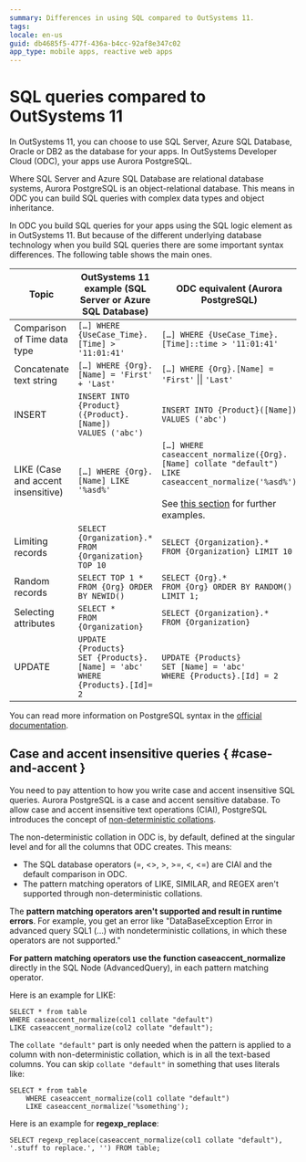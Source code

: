 ```yaml
---
summary: Differences in using SQL compared to OutSystems 11.  
tags:
locale: en-us
guid: db4685f5-477f-436a-b4cc-92af8e347c02
app_type: mobile apps, reactive web apps
---
```


# SQL queries compared to OutSystems 11

In OutSystems 11, you can choose to use SQL Server, Azure SQL Database, Oracle or DB2 as the database for your apps. In OutSystems Developer Cloud (ODC), your apps use Aurora PostgreSQL.

Where SQL Server and Azure SQL Database are relational database systems, Aurora PostgreSQL is an object-relational database. This means in ODC you can build SQL queries with complex data types and object inheritance.

In ODC you build SQL queries for your apps using the SQL logic element as in OutSystems 11. But because of the different underlying database technology when you build SQL queries there are some important syntax differences. The following table shows the main ones.

Topic | OutSystems 11 example (SQL Server or Azure SQL Database) | ODC equivalent (Aurora PostgreSQL)
---|---|---
Comparison of Time data type | `[…] WHERE {UseCase_Time}.[Time] > '11:01:41'` | `[…] WHERE {UseCase_Time}.[Time]::time > '11:01:41'`
Concatenate text string | `[…] WHERE {Org}.[Name] = 'First' + 'Last'`| `[…] WHERE {Org}.[Name] = 'First'` \|\| `'Last'`
INSERT | `INSERT INTO {Product} ({Product}.[Name])`<br/>`VALUES ('abc')` | `INSERT INTO {Product}([Name])`<br/>`VALUES ('abc')`
LIKE (Case and accent insensitive) | `[…] WHERE {Org}.[Name] LIKE '%asd%'` | `[…] WHERE caseaccent_normalize({Org}.[Name] collate "default") LIKE caseaccent_normalize('%asd%')`<br/><br/>See [this section](#case-and-accent) for further examples.
Limiting records | `SELECT {Organization}.*`<br/>`FROM {Organization} TOP 10` | `SELECT {Organization}.*`<br/>`FROM {Organization} LIMIT 10` 
Random records | `SELECT TOP 1 *`<br/>`FROM {Org} ORDER BY NEWID()` |  `SELECT {Org}.*`<br/>`FROM {Org} ORDER BY RANDOM()`<br/>`LIMIT 1;`
Selecting attributes | `SELECT *`<br/>`FROM {Organization}` | `SELECT {Organization}.*`<br/>`FROM {Organization}`
UPDATE | `UPDATE {Products}`<br/>`SET {Products}.[Name] = 'abc'`<br/>`WHERE {Products}.[Id]= 2` | `UPDATE {Products}`<br/>`SET [Name] = 'abc'`<br/>`WHERE {Products}.[Id] = 2`

 You can read more information on PostgreSQL syntax in the [official documentation](https://www.postgresql.org/docs/).

## Case and accent insensitive queries { #case-and-accent }

You need to pay attention to how you write case and accent insensitive SQL queries. Aurora PostgreSQL is a case and accent sensitive database. To allow case and accent insensitive text operations (CIAI), PostgreSQL introduces the concept of [non-deterministic collations](https://www.postgresql.org/docs/12/collation.html).

The non-deterministic collation in ODC is, by default, defined at the singular level and for all the columns that ODC creates. This means:

* The SQL database operators (=, <>, >, >=, <, <=) are CIAI and the default comparison in ODC.
* The pattern matching operators of LIKE, SIMILAR, and REGEX aren't supported through non-deterministic collations.

The **pattern matching operators aren't supported and result in runtime errors**. For example, you get an error like "DataBaseException Error in advanced query SQL1 (...) with nondeterministic collations, in which these operators are not supported."

**For pattern matching operators use the function caseaccent_normalize** directly in the SQL Node (AdvancedQuery), in each pattern matching operator.

Here is an example for LIKE:

    SELECT * from table
    WHERE caseaccent_normalize(col1 collate "default")
    LIKE caseaccent_normalize(col2 collate "default");

The `collate "default"` part is only needed when the pattern is applied to a column with non-deterministic collation, which is in all the text-based columns. You can skip `collate "default"` in something that uses literals like:

    SELECT * from table
        WHERE caseaccent_normalize(col1 collate "default")
        LIKE caseaccent_normalize('%something'); 

Here is an example for **regexp_replace**:

    SELECT regexp_replace(caseaccent_normalize(col1 collate "default"), '.stuff to replace.', '') FROM table;
